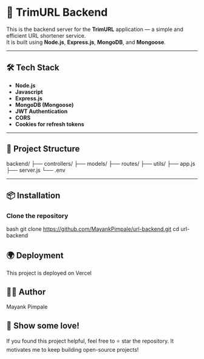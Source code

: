 # 🚀 TrimURL Backend

This is the backend server for the **TrimURL** application — a simple and efficient URL shortener service.  
It is built using **Node.js**, **Express.js**, **MongoDB**, and **Mongoose**.

---

## 🛠 Tech Stack

- **Node.js**
- **Javascript**
- **Express.js**
- **MongoDB (Mongoose)**
- **JWT Authentication**
- **CORS**
- **Cookies for refresh tokens**

---

## 📂 Project Structure

backend/ ├── controllers/ ├── models/ ├── routes/ ├── utils/ ├── app.js ├── server.js └── .env


---

## 📦 Installation

###  Clone the repository

bash
git clone https://github.com/MayankPimpale/url-backend.git
cd url-backend

## 🌍 Deployment
This project is deployed on Vercel

## 🧑‍💻 Author
Mayank Pimpale

## 🌟 Show some love!
If you found this project helpful, feel free to ⭐ star the repository.
It motivates me to keep building open-source projects!
